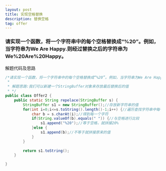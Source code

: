 ```yaml
---
layout: post
title: 实现空格替换
description: 替换空格
tag: offer
---
```


### 请实现一个函数，将一个字符串中的每个空格替换成“%20”。例如，当字符串为We Are Happy.则经过替换之后的字符串为We%20Are%20Happy。

解题代码及思路

```java
/*请实现一个函数，将一个字符串中的每个空格替换成“%20”。例如，当字符串为We Are Happy.则经过替换之后的字符串为We%20Are%20Happy。
 * 
 * 解题思路:我们可以新建一个StringBuffer对象来存放最后替换后的值
 * */
public class Offer2 {
	public static String repelace(StringBuffer s) {
		StringBuffer s1 = new StringBuffer();//存放新字符串的值
		for(int i=0;i<=s.toString().length()-1;i++) {//遍历查找字符串中每一个字符的值，进行相应的操作
			char b = s.charAt(i);//得到每一个字符
			if(String.valueOf(b).equals(" ")) {//与空格进行比较
				s1.append("%20");//等于空格，就拼接20%
			}else {
				s1.append(b);//不等于就拼接原来的值
			}
		}
	
		return s1.toString();
	}

}
```

